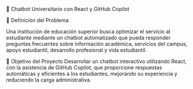🔹 Chatbot Universitario con React y GitHub Copilot

📌 Definición del Problema

Una institución de educación superior busca 
optimizar el servicio al estudiante mediante un 
chatbot automatizado que pueda responder 
preguntas frecuentes sobre información académica, 
servicios del campus, apoyo estudiantil, 
desarrollo profesional y vida estudiantil.

🎯 Objetivo del Proyecto
Desarrollar un chatbot interactivo utilizando 
React, con la asistencia de GitHub Copilot, 
que proporcione respuestas automáticas y 
eficientes a los estudiantes, mejorando su 
experiencia y reduciendo la carga administrativa.

